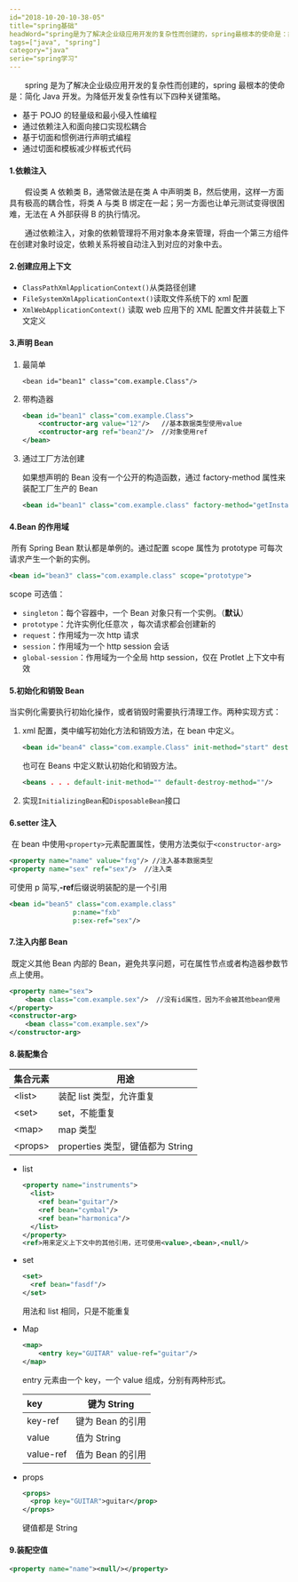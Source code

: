 ```yaml
---
id="2018-10-20-10-38-05"
title="spring基础"
headWord="spring是为了解决企业级应用开发的复杂性而创建的，spring最根本的使命是：简化Java开发。为降低开发复杂性有以下四种关键策略。 "
tags=["java", "spring"]
category="java"
serie="spring学习"
---
```


&emsp;&emsp;spring 是为了解决企业级应用开发的复杂性而创建的，spring 最根本的使命是：简化 Java 开发。为降低开发复杂性有以下四种关键策略。

- 基于 POJO 的轻量级和最小侵入性编程
- 通过依赖注入和面向接口实现松耦合
- 基于切面和惯例进行声明式编程
- 通过切面和模板减少样板式代码

#### 1.依赖注入

​&emsp;&emsp;假设类 A 依赖类 B，通常做法是在类 A 中声明类 B，然后使用，这样一方面具有极高的耦合性，将类 A 与类 B 绑定在一起；另一方面也让单元测试变得很困难，无法在 A 外部获得 B 的执行情况。

​&emsp;&emsp;通过依赖注入，对象的依赖管理将不用对象本身来管理，将由一个第三方组件在创建对象时设定，依赖关系将被自动注入到对应的对象中去。

#### 2.创建应用上下文

- `ClassPathXmlApplicationContext()`从类路径创建
- `FileSystemXmlApplicationContext()`读取文件系统下的 xml 配置
- `XmlWebApplicationContext()` 读取 web 应用下的 XML 配置文件并装载上下文定义

#### 3.声明 Bean

1. 最简单

   `<bean id="bean1" class="com.example.Class"/>`

2. 带构造器

   ```xml
   <bean id="bean1" class="com.example.Class">
       <contructor-arg value="12"/>   //基本数据类型使用value
       <contructor-arg ref="bean2"/>  //对象使用ref
   </bean>
   ```

3. 通过工厂方法创建

   如果想声明的 Bean 没有一个公开的构造函数，通过 factory-method 属性来装配工厂生产的 Bean

   ```xml
   <bean id="bean1" class="com.example.class" factory-method="getInstance"/>//getInstance为获取实例的静态方法。
   ```

#### 4.Bean 的作用域

​ 所有 Spring Bean 默认都是单例的。通过配置 scope 属性为 prototype 可每次请求产生一个新的实例。

```xml
<bean id="bean3" class="com.example.class" scope="prototype">
```

scope 可选值：

- `singleton`：每个容器中，一个 Bean 对象只有一个实例。（**默认**）
- `prototype`：允许实例化任意次 ，每次请求都会创建新的
- `request`：作用域为一次 http 请求
- `session`：作用域为一个 http session 会话
- `global-session`：作用域为一个全局 http session，仅在 Protlet 上下文中有效

#### 5.初始化和销毁 Bean

​ 当实例化需要执行初始化操作，或者销毁时需要执行清理工作。两种实现方式：

1. xml 配置，类中编写初始化方法和销毁方法，在 bean 中定义。

   ```xml
   <bean id="bean4" class="com.example.Class" init-method="start" destroy-method="destroy"/>
   ```

   也可在 Beans 中定义默认初始化和销毁方法。

   ```xml
   <beans . . . default-init-method="" default-destroy-method=""/>
   ```

2. 实现`InitializingBean`和`DisposableBean`接口

#### 6.setter 注入

​ 在 bean 中使用`<property>`元素配置属性，使用方法类似于`<constructor-arg>`

```xml
<property name="name" value="fxg"/> //注入基本数据类型
<property name="sex" ref="sex"/>  //注入类
```

可使用 p 简写,**-ref**后缀说明装配的是一个引用

```xml
<bean id="bean5" class="com.example.class"
                p:name="fxb"
                p:sex-ref="sex"/>
```

#### 7.注入内部 Bean

​ 既定义其他 Bean 内部的 Bean，避免共享问题，可在属性节点或者构造器参数节点上使用。

```xml
<property name="sex">
    <bean class="com.example.sex"/>  //没有id属性，因为不会被其他bean使用
</property>
<constructor-arg>
    <bean class="com.example.sex"/>
</constructor-arg>
```

#### 8.装配集合

| 集合元素  | 用途                             |
| --------- | -------------------------------- |
| \<list\>  | 装配 list 类型，允许重复         |
| \<set\>   | set，不能重复                    |
| \<map\>   | map 类型                         |
| \<props\> | properties 类型，键值都为 String |

- list

  ```xml
  <property name="instruments">
    <list>
      <ref bean="guitar"/>
      <ref bean="cymbal"/>
      <ref bean="harmonica"/>
    </list>
  </property>
  <ref>用来定义上下文中的其他引用，还可使用<value>,<bean>,<null/>
  ```

- set

  ```xml
  <set>
    <ref bean="fasdf"/>
  </set>
  ```

  用法和 list 相同，只是不能重复

- Map

  ```XML
  <map>
      <entry key="GUITAR" value-ref="guitar"/>
  </map>
  ```

  entry 元素由一个 key，一个 value 组成，分别有两种形式。

  | key       | 键为 String      |
  | :-------- | ---------------- |
  | key-ref   | 键为 Bean 的引用 |
  | value     | 值为 String      |
  | value-ref | 值为 Bean 的引用 |

- props

  ```xml
  <props>
    <prop key="GUITAR">guitar</prop>
  </props>
  ```

  键值都是 String

#### 9.装配空值

```xml
<property name="name"><null/></property>
```
